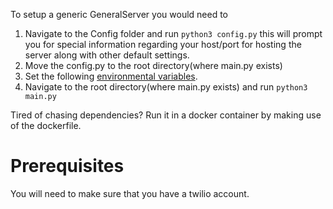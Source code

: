 To setup a generic GeneralServer you would need to 

1. Navigate to the Config folder and run `python3 config.py` this will prompt you for special information regarding your host/port for hosting the server along 
with other default settings.
2. Move the config.py to the root directory(where main.py exists)
3. Set the following [environmental variables](https://github.com/House-of-IoT/HOI-GeneralServer/blob/master/Docs/ENV.md).
4. Navigate to the root directory(where main.py exists) and run `python3 main.py`

Tired of chasing dependencies?
Run it in a docker container by making use of the dockerfile.

# Prerequisites

You will need to make sure that you have a twilio account.
